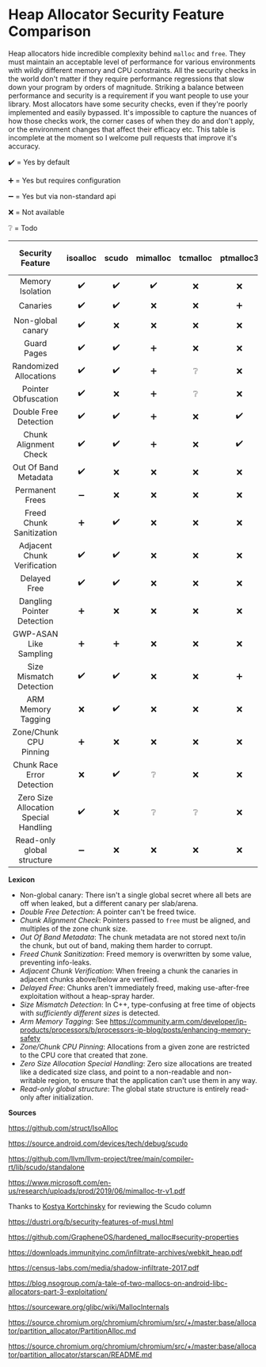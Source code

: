 # Heap Allocator Security Feature Comparison

Heap allocators hide incredible complexity behind `malloc` and `free`. They must maintain an acceptable level of performance for various environments with wildly different memory and CPU constraints. All the security checks in the world don't matter if they require performance regressions that slow down your program by orders of magnitude. Striking a balance between performance and security is a requirement if you want people to use your library. Most allocators have some security checks, even if they're poorly implemented and easily bypassed. It's impossible to capture the nuances of how those checks work, the corner cases of when they do and don't apply, or the environment changes that affect their efficacy etc. This table is incomplete at the moment so I welcome pull requests that improve it's accuracy.

:heavy_check_mark: = Yes by default

:heavy_plus_sign: = Yes but requires configuration

:heavy_minus_sign: = Yes but via non-standard api

:x: = Not available

:grey_question: = Todo


| Security Feature      | isoalloc         | scudo            | mimalloc         | tcmalloc        | ptmalloc3        | jemalloc         | musl's malloc-ng | malloc_hardened  | PartitionAlloc   |
|:---------------------:|:----------------:|:----------------:|:----------------:|:---------------:|:----------------:|:----------------:|:----------------:|:----------------:|:----------------:|
|Memory Isolation       |:heavy_check_mark:|:heavy_check_mark:|:heavy_check_mark:|:x:              |:x:               |:grey_question:   |:x:               |:heavy_check_mark:|:heavy_check_mark:|
|Canaries               |:heavy_check_mark:|:heavy_check_mark:|:x:               |:x:              |:heavy_plus_sign: |:x:               |:heavy_check_mark:|:heavy_check_mark:|:grey_question:   |
|Non-global canary      |:heavy_check_mark:|:x:               |:x:               |:x:              |:x:               |:x:               |:x:               |:heavy_check_mark:|:grey_question:   |
|Guard Pages            |:heavy_check_mark:|:heavy_check_mark:|:heavy_plus_sign: |:x:              |:x:               |:x:               |:heavy_check_mark:|:heavy_check_mark:|:heavy_check_mark:|
|Randomized Allocations |:heavy_check_mark:|:heavy_check_mark:|:heavy_plus_sign: |:grey_question:  |:x:               |:x:               |:heavy_check_mark:|:heavy_check_mark:|:heavy_check_mark:|
|Pointer Obfuscation    |:heavy_check_mark:|:x:               |:heavy_plus_sign: |:grey_question:  |:x:               |:grey_question:   |:x:               |:grey_question:   |:heavy_check_mark:|
|Double Free Detection  |:heavy_check_mark:|:heavy_check_mark:|:heavy_plus_sign: |:x:              |:heavy_check_mark:|:heavy_plus_sign: |:heavy_check_mark:|:heavy_check_mark:|:grey_question:   |
|Chunk Alignment Check  |:heavy_check_mark:|:heavy_check_mark:|:heavy_plus_sign: |:x:              |:heavy_check_mark:|:heavy_plus_sign: |:heavy_check_mark:|:heavy_check_mark:|:heavy_check_mark:|
|Out Of Band Metadata   |:heavy_check_mark:|:x:               |:x:               |:x:              |:x:               |:heavy_check_mark:|:heavy_check_mark:|:heavy_check_mark:|:x:               |
|Permanent Frees        |:heavy_minus_sign:|:x:               |:x:               |:x:              |:x:               |:x:               |:x:               |:x:               |:x:               |
|Freed Chunk Sanitization   |:heavy_plus_sign:|:heavy_check_mark:|:x:            |:x:              |:x:               |:heavy_plus_sign: |:x:               |:heavy_check_mark:|:heavy_plus_sign: |
|Adjacent Chunk Verification|:heavy_check_mark:|:heavy_check_mark:|:x:           |:x:              |:x:               |:x:               |:x:               |:x:               |:x:               |
|Delayed Free           |:heavy_check_mark:|:heavy_check_mark:|:x:               |:x:              |:x:               |:x:               |:heavy_check_mark:|:heavy_check_mark:|:heavy_plus_sign: |
|Dangling Pointer Detection |:heavy_plus_sign:|:x:            |:x:               |:x:              |:x:               |:x:               |:x:               |:x:               |:heavy_plus_sign: |
|GWP-ASAN Like Sampling |:heavy_plus_sign: |:heavy_plus_sign: |:x:               |:x:              |:x:               |:x:               |:x:               |:x:               |:grey_question:   |
|Size Mismatch Detection|:heavy_check_mark:|:heavy_check_mark:|:x:               |:x:              |:heavy_plus_sign: |:x:               |:x:               |:heavy_check_mark:|:heavy_plus_sign: |
|ARM Memory Tagging     |:x:               |:heavy_check_mark:|:x:               |:x:              |:x:               |:x:               |:x:               |:x:               |:x:               |
|Zone/Chunk CPU Pinning |:heavy_plus_sign: |:x:               |:x:               |:x:              |:x:               |:x:               |:x:               |:x:               |:x:               |
|Chunk Race Error Detection |:x:           |:heavy_check_mark:|:grey_question:   |:x:              |:x:               |:x:               |:grey_question:   |:grey_question:   |:grey_question:   |
|Zero Size Allocation Special Handling|:heavy_check_mark:|:x: |:grey_question:   |:grey_question:  |:x:               |:x:               |:x:               |:heavy_check_mark:|:x:               |
|Read-only global structure|:heavy_minus_sign:|:x:            |:x:               |:x:              |:x:               |:x:               |:x:               |:heavy_check_mark:|:x:               |

**Lexicon**

- Non-global canary: There isn't a single global secret where all bets are off when leaked, but a different canary per slab/arena.
- *Double Free Detection*: A pointer can't be freed twice.
- *Chunk Alignment Check*: Pointers passed to `free` must be aligned, and multiples of the zone chunk size.
- *Out Of Band Metadata*: The chunk metadata are not stored next to/in the chunk, but out of band, making them harder to corrupt.
- *Freed Chunk Sanitization*: Freed memory is overwritten by some value, preventing info-leaks.
- *Adjacent Chunk Verification*: When freeing a chunk the canaries in adjacent chunks above/below are verified.
- *Delayed Free*: Chunks aren't immediately freed, making use-after-free exploitation without a heap-spray harder.
- *Size Mismatch Detection*: In C++, type-confusing at free time of objects with *sufficiently different sizes* is detected.
- *Arm Memory Tagging*: See https://community.arm.com/developer/ip-products/processors/b/processors-ip-blog/posts/enhancing-memory-safety
- *Zone/Chunk CPU Pinning*: Allocations from a given zone are restricted to the CPU core that created that zone.
- *Zero Size Allocation Special Handling*: Zero size allocations are treated like a dedicated size class,
  and point to a non-readable and non-writable region, to ensure that the application can't use them in any way.
- *Read-only global structure*: The global state structure is entirely read-only after initialization.

**Sources**

https://github.com/struct/IsoAlloc

https://source.android.com/devices/tech/debug/scudo

https://github.com/llvm/llvm-project/tree/main/compiler-rt/lib/scudo/standalone

https://www.microsoft.com/en-us/research/uploads/prod/2019/06/mimalloc-tr-v1.pdf

Thanks to [Kostya Kortchinsky](https://twitter.com/@crypt0ad) for reviewing the Scudo column

https://dustri.org/b/security-features-of-musl.html

https://github.com/GrapheneOS/hardened_malloc#security-properties

https://downloads.immunityinc.com/infiltrate-archives/webkit_heap.pdf

https://census-labs.com/media/shadow-infiltrate-2017.pdf

https://blog.nsogroup.com/a-tale-of-two-mallocs-on-android-libc-allocators-part-3-exploitation/

https://sourceware.org/glibc/wiki/MallocInternals

https://source.chromium.org/chromium/chromium/src/+/master:base/allocator/partition_allocator/PartitionAlloc.md

https://source.chromium.org/chromium/chromium/src/+/master:base/allocator/partition_allocator/starscan/README.md
